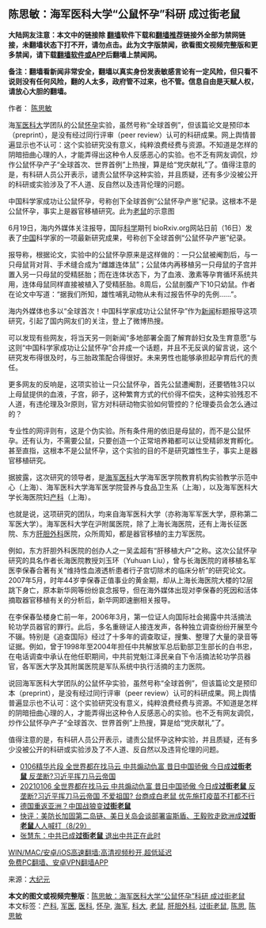  <h2>陈思敏：海军医科大学“公鼠怀孕”科研 成过街老鼠</h2> <p class="notice"><b>大陆网友注意：本文中的链接除 <a href="https://github.com/bannedbook/fanqiang" >翻墙</a>软件下载和<a href="https://github.com/killgcd/justmysocks/blob/master/README.md">翻墙推荐</a>链接外全部为禁网链接，未翻墙状态下打不开，请勿点击。此为文字版禁闻，欲看图文视频完整版和更多禁闻，请下载<a href="https://github.com/bannedbook/fanqiang">翻墙软件或APP</a>后翻墙上禁闻网。</p><p>备注：翻墙看新闻非常安全，翻墙以真实身份发表敏感言论有一定风险，但只看不说则没有任何风险，翻的人太多，政府管不过来，也不管。信息自由是天赋人权，请放心大胆的翻墙。</b></p>  <div class="entry"> <p>作者： <a href="https://www.bannedbook.org/bnews/tag/%e9%99%88%e6%80%9d%e6%95%8f/" class="st_tag internal_tag" rel="tag" title="标签 陈思敏 下的日志">陈思敏</a></p> <p id="summary">海<a href="https://www.bannedbook.org/bnews/tag/%E5%86%9B%E5%8C%BB/" class="st_tag internal_tag" rel="tag" title="标签 军医 下的日志">军医</a><a href="https://www.bannedbook.org/bnews/tag/%E7%A7%91%E5%A4%A7/" class="st_tag internal_tag" rel="tag" title="标签 科大 下的日志">科大</a>学团队的公鼠<a href="https://www.bannedbook.org/bnews/tag/%e6%80%80%e5%ad%95/" class="st_tag internal_tag" rel="tag" title="标签 怀孕 下的日志">怀孕</a>实验，虽然号称“全球首例”，但该篇论文是预印本（preprint），是没有经过同行评审（peer review）认可的科研成果。网上舆情普遍显示也不认可：这个实验研究没有意义，纯粹浪费经费与资源。不知道是怎样的阴暗扭曲心理的人，才能弄得出这种令人反感恶心的实验。也不乏有网友调侃，炒作公鼠怀孕产子“全球首次、世界首例”上热搜，算是给“党庆献礼”了。值得注意的是，有科研人员公开表示，谴责公鼠怀孕这种实验，并且质疑，还有多少没被公开的科研或实验涉及了不人道、反自然以及违背伦理的问题。</p> <p id="conimg">中国科学家成功让公鼠怀孕，号称创下全球首例“公鼠怀孕产崽”纪录。这根本不是公鼠怀孕，事实上是器官移植研究。此为<a href="https://www.bannedbook.org/bnews/tag/%e8%80%81%e9%bc%a0/" class="st_tag internal_tag" rel="tag" title="标签 老鼠 下的日志">老鼠</a>的示意图</p> <p>6月19日，海内外媒体关注报导，国际<span class='wp_keywordlink'><a href="https://www.bannedbook.org/forum11/topic309.html" title="禁片：“科学”的棍子" target="_blank">科学</a></span>期刊 bioRxiv.org网站日前（16日）发表了<span class='wp_keywordlink_affiliate'><a href="https://www.bannedbook.org/" title="中国" target="_blank">中国</a></span>科学家的一项最新研究成果，号称创下全球首例“公鼠怀孕产崽”纪录。</p>  <p>报导称，根据论文，实验中的公鼠怀孕原来是这样做的：一只公鼠被阉割后，与一只母鼠背对背、手术缝合成为“雌雄连体鼠”；公鼠体内再移植另一只母鼠的子宫并置入另一只母鼠的受精胚胎；而在连体状态下，为了血液、激素等孕育循环系统共用，连体母鼠同样直接被植入了受精胚胎。8周后，公鼠剖腹产下10只幼鼠。作者在论文中写道：“据我们所知，雄性哺乳动物从未有过报告怀孕的先例……”。</p> <p>海内外媒体也多以“全球首次！中国科学家成功让公鼠怀孕”作为<span class='wp_keywordlink_affiliate'><a href="https://www.bannedbook.org/" title="新闻">新闻</a></span>标题报导这项研究，引起了国内网友们的关注，登上了微博热搜。</p> <p>可以发现有些网友，将当天另一则新闻“多地部署全面了解育龄妇女及生育意愿”与这则“中国科学家成功让公鼠怀孕”合并成一个话题，并且不无反讽的留言说，这个研究发布得很及时，与三胎政策配合得很好。未来男性也能够承担起孕育后代的责任。</p> <p>更多网友的反响是，这项实验让一只公鼠怀孕，首先公鼠遭阉割，还要牺牲3只以上母鼠提供的血液，子宫，卵子，这种繁育方式的代价得不偿失，这种实验残忍不人道，有违伦理及3r原则，官方对科研动物实验如何管控的？伦理委员会怎么通过的？</p>  <p>专业性的网评则有，这是个伪实验。所有条件用的依旧是母鼠的，而不是公鼠怀孕。还有认为，不需要公鼠，只要创造一个正常培养箱都可以让受精卵发育孵化。甚至直指，这根本不是公鼠怀孕，这个实验的目的不是研究雄性生子，事实上是器官移植研究。</p> <p>据披露，这次研究的领导者，是<a href="https://www.bannedbook.org/bnews/tag/%e6%b5%b7%e5%86%9b/" class="st_tag internal_tag" rel="tag" title="标签 海军 下的日志">海军</a><a href="https://www.bannedbook.org/bnews/tag/%E5%8C%BB%E7%A7%91/" class="st_tag internal_tag" rel="tag" title="标签 医科 下的日志">医科</a>大学海军医学院教育机构实验教学示范中心（上海）、海军医科大学海军医学院营养与食品卫生系（上海），以及海军医科大学长海医院妇<a href="https://www.bannedbook.org/bnews/tag/%e4%ba%a7%e7%a7%91/" class="st_tag internal_tag" rel="tag" title="标签 产科 下的日志">产科</a>（上海）。</p> <p>也就是说，这项研究的团队，均来自海军医科大学（亦称海军军医大学，原称第二军医大学）。海军医科大学在沪附属医院，除了上海长海医院，还有上海长征医院、东方<a href="https://www.bannedbook.org/bnews/tag/%e8%82%9d%e8%83%86%e5%a4%96%e7%a7%91/" class="st_tag internal_tag" rel="tag" title="标签 肝胆外科 下的日志">肝胆外科</a>医院，众所周知，都是器官移植的主力军医院。</p> <p>例如，东方肝胆外科医院的创办人之一吴孟超有“肝移植大户”之称。这次公鼠怀孕研究的具名作者长海医院教授刘玉环（Yuhuan Liu），曾与长海医院的肾移植名军医李保春合著有关“维持性血液透析患者行子宫切除术的临床分析”的研究论文。2007年5月，时年44岁李保春正值事业的黄金期，却从上海长海医院大楼的12层跳下身亡，原本新华网等纷纷哀念报导，但在海外媒体出现对李保春的死因和活体摘取器官移植有关的分析后，新华网即速删相关报导。</p>  <p>在李保春坠楼身亡前一年，2006年3月，第一位证人向国际社会揭露中共活摘法轮功学员器官的罪行。此后，多名重磅证人接连发声，各种独立调查纷纷开展至今不辍。特别是《追查国际》经过了十多年的调查取证，搜集、整理了大量的录音等证据。例如，曾于1998年至2004年担任中共解放军总后勤部卫生部长的白书忠，在电话调查中承认在他任职期间，中共前党魁江泽民亲自下令活摘法轮功学员器官，各军医大学及其附属医院是军队系统中执行活摘的主力医院。</p> <p>说回海军医科大学团队的公鼠怀孕实验，虽然号称“全球首例”，但该篇论文是预印本（preprint），是没有经过同行评审（peer review）认可的科研成果。网上舆情普遍显示也不认可：这个实验研究没有意义，纯粹浪费经费与资源。不知道是怎样的阴暗扭曲心理的人，才能弄得出这种令人反感恶心的实验。也不乏有网友调侃，炒作公鼠怀孕产子“全球首次、世界首例”上热搜，算是给“党庆献礼”了。</p> <p>值得注意的是，有科研人员公开表示，谴责公鼠怀孕这种实验，并且质疑，还有多少没被公开的科研或实验涉及了不人道、反自然以及违背伦理的问题。</p> <ul class='op-related-articles' title='相关阅读'> <li><a href='https://www.bannedbook.org/bnews/bannedvideo/20210114/1467553.html' target='_blank'>0106精华片段  全世界都在找马云 中共煽动仇富 昔日中国骄傲 今日成<b>过街老鼠</b> 反垄断?习近平挥刀马云帝国</a></li> <li><a href='https://www.bannedbook.org/bnews/bannedvideo/20210106/1462244.html' target='_blank'>20210106 全世界都在找马云 中共煽动仇富 昔日中国骄傲 今日成<b>过街老鼠</b> 反垄断?习近平挥刀马云帝国 不爱祖国? 台商成白老鼠 优先施打疫苗不打都不行</a></li> <li><a href='https://www.bannedbook.org/bnews/worldnews/20201229/1456713.html' target='_blank'>德国重返亚洲？中国战狼变<b>过街老鼠</b></a></li> <li><a href='https://www.bannedbook.org/bnews/bannedvideo/20200830/1387915.html' target='_blank'>快评：美防长加固第二岛链、美日关岛会谈部署宙斯盾、王毅败走欧洲成<b>过街老鼠</b>人人喊打（8/29）</a></li> <li><a href='https://www.bannedbook.org/bnews/comments/20200720/1363347.html' target='_blank'>张慧东：中共已成<b>过街老鼠</b> 退出中共正在此时</a></li> </ul> <p class="texttj"> <a href="https://github.com/bannedbook/fanqiang/wiki/V2ray%E6%9C%BA%E5%9C%BA" target="_blank">WIN/MAC/安卓/iOS高速翻墙:高清视频秒开,超低延迟</a><br/> <a href="https://github.com/bannedbook/fanqiang/wiki/%E7%A6%81%E9%97%BB%E7%BD%91%E5%AE%89%E5%8D%93%E7%BF%BB%E5%A2%99%E6%96%B0%E9%97%BBAPP" target="_blank">免费PC翻墙、安卓VPN翻墙APP</a></p> <p> 来源：<span class='wp_keywordlink_affiliate'><a href="http://www.epochtimes.com/" title="大纪元" target="_blank">大纪元</a></span> </p><a name='sharetosocial'></a>       <div><b>本文的图文或视频完整版</b>：<a href='https://www.bannedbook.org/bnews/comments/20210621/1571059.html'>陈思敏：海军医科大学“公鼠怀孕”科研 成过街老鼠</a></div>  </div><!--END ENTRY--> <div class="postfooter"> <div>本文标签：<a href="https://www.bannedbook.org/bnews/tag/%e4%ba%a7%e7%a7%91/" rel="tag">产科</a>, <a href="https://www.bannedbook.org/bnews/tag/%E5%86%9B%E5%8C%BB/" rel="tag">军医</a>, <a href="https://www.bannedbook.org/bnews/tag/%E5%8C%BB%E7%A7%91/" rel="tag">医科</a>, <a href="https://www.bannedbook.org/bnews/tag/%e6%80%80%e5%ad%95/" rel="tag">怀孕</a>, <a href="https://www.bannedbook.org/bnews/tag/%e6%b5%b7%e5%86%9b/" rel="tag">海军</a>, <a href="https://www.bannedbook.org/bnews/tag/%E7%A7%91%E5%A4%A7/" rel="tag">科大</a>, <a href="https://www.bannedbook.org/bnews/tag/%e8%80%81%e9%bc%a0/" rel="tag">老鼠</a>, <a href="https://www.bannedbook.org/bnews/tag/%e8%82%9d%e8%83%86%e5%a4%96%e7%a7%91/" rel="tag">肝胆外科</a>, <a href="https://www.bannedbook.org/bnews/tag/%E8%BF%87%E8%A1%97%E8%80%81%E9%BC%A0/" rel="tag">过街老鼠</a>, <a href="https://www.bannedbook.org/bnews/tag/%E9%99%88%E6%80%9D/" rel="tag">陈思</a>, <a href="https://www.bannedbook.org/bnews/tag/%e9%99%88%e6%80%9d%e6%95%8f/" rel="tag">陈思敏</a></div>  </div><!--END POSTFOOTER--> 